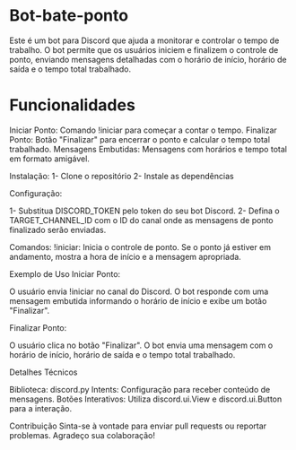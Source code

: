 # Bot-bate-ponto
Este é um bot para Discord que ajuda a monitorar e controlar o tempo de trabalho. O bot permite que os usuários iniciem e finalizem o controle de ponto, enviando mensagens detalhadas com o horário de início, horário de saída e o tempo total trabalhado.

# Funcionalidades
Iniciar Ponto: Comando !iniciar para começar a contar o tempo.
Finalizar Ponto: Botão "Finalizar" para encerrar o ponto e calcular o tempo total trabalhado.
Mensagens Embutidas: Mensagens com horários e tempo total em formato amigável.

Instalação:
1- Clone o repositório
2- Instale as dependências

Configuração:

1- Substitua DISCORD_TOKEN pelo token do seu bot Discord.
2- Defina o TARGET_CHANNEL_ID com o ID do canal onde as mensagens de ponto finalizado serão enviadas.

Comandos:
!iniciar: Inicia o controle de ponto. Se o ponto já estiver em andamento, mostra a hora de início e a mensagem apropriada.

Exemplo de Uso
Iniciar Ponto:

O usuário envia !iniciar no canal do Discord. O bot responde com uma mensagem embutida informando o horário de início e exibe um botão "Finalizar".

Finalizar Ponto:

O usuário clica no botão "Finalizar". O bot envia uma mensagem com o horário de início, horário de saída e o tempo total trabalhado.

Detalhes Técnicos

Biblioteca: discord.py
Intents: Configuração para receber conteúdo de mensagens.
Botões Interativos: Utiliza discord.ui.View e discord.ui.Button para a interação.

Contribuição
Sinta-se à vontade para enviar pull requests ou reportar problemas. Agradeço sua colaboração!
